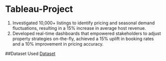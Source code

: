# Tableau-Project
1. Investigated 10,000+ listings to identify pricing and seasonal demand fluctuations, resulting in a 15% increase in average host revenue. 
2. Developed real-time dashboards that empowered stakeholders to adjust property strategies on-the-fly, achieved a 15% uplift in booking rates and a 10% improvement in pricing accuracy. 

##Dataset Used
<a href="https://github.com/Chiragtheanalyst/Tableau-Project/blob/main/calendar.xlsx">Dataset</a>
